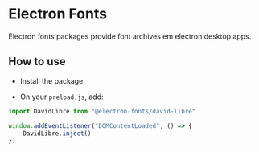 # Electron Fonts

Electron fonts packages provide font archives em electron desktop apps.

## How to use

* Install the package

* On your `preload.js`, add:

```ts
import DavidLibre from "@electron-fonts/david-libre"

window.addEventListener("DOMContentLoaded", () => {
    DavidLibre.inject()
})
```